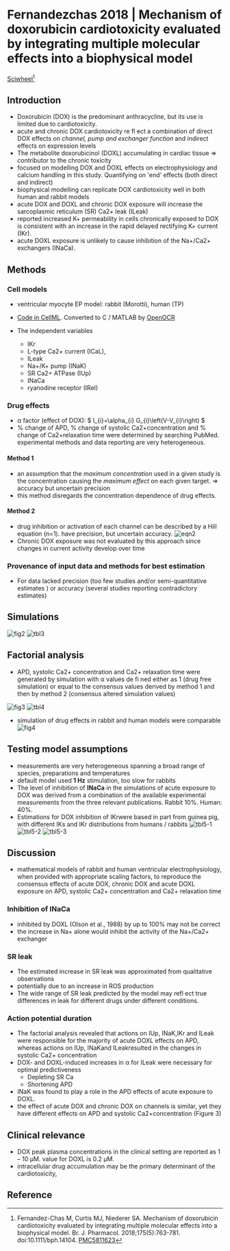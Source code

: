 # Fernandezchas 2018 | Mechanism of doxorubicin cardiotoxicity evaluated by integrating multiple molecular effects into a biophysical model


[Sciwheel](https://sciwheel.com/work/#/items/5413213)[^Fernandez-Chas2018]

<!--more-->

## Introduction
* Doxorubicin (DOX) is the predominant anthracycline, but its use is limited due to cardiotoxicity.
* acute and chronic DOX cardiotoxicity re fl ect a combination of direct DOX effects on *channel, pump and exchanger function* and indirect effects on expression levels
* The metabolite doxorubicinol (DOXL) accumulating in cardiac tissue => contributor to the chronic toxicity
* focused on modelling DOX and DOXL effects on electrophysiology and calcium handling in this study. Quantifying on 'end' effects (both direct and indirect)
* biophysical modelling can replicate DOX cardiotoxicity well in both human and rabbit models
* acute DOX and DOXL and chronic DOX exposure will increase the sarcoplasmic reticulum (SR) Ca2+ leak (ILeak)
* reported increased K+ permeability in cells chronically exposed to DOX is consistent with an increase in the rapid delayed rectifying K+ current (IKr).
* acute DOXL exposure is unlikely to cause inhibition of the Na+/Ca2+ exchangers (INaCa).
## Methods
### Cell models
* ventricular myocyte EP model: rabbit (Morotti), human (TP)
* [Code in CellML](https://models.physiomeproject.org/workspace/49c). Converted to C / MATLAB by [OpenOCR](http://opencor.ws)

* The independent variables
    * IKr
    * L-type Ca2+ current (ICaL),
    * ILeak
    * Na+/K+ pump (INaK)
    * SR Ca2+ ATPase (IUp)
    * INaCa
    * ryanodine receptor (IRel)
### Drug effects
* α factor (effect of DOX): $ I_{i}=\alpha_{i} G_{i}\left(V-V_{i}\right) $
* % change of APD, % change of systolic Ca2+concentration and % change of Ca2+relaxation time were determined by searching PubMed. experimental methods and data reporting are very heterogeneous.
#### Method 1
* an assumption that the *maximum concentration* used in a given study is the concentration causing the *maximum effect* on each given target. => accuracy but uncertain precision
* this method disregards the concentration dependence of drug effects.
#### Method 2
* drug inhibition or activation of each channel can be described by a Hill equation (n=1). have precision, but uncertain accuracy.
![eqn2](https://user-images.githubusercontent.com/40054455/86617392-bac55080-bfe9-11ea-94d9-62b90a7a31bd.png)
* Chronic DOX exposure was not evaluated by this approach since changes in current activity develop over time
### Provenance of input data and methods for best estimation
* For data lacked precision (too few studies and/or semi-quantitative estimates ) or accuracy (several studies reporting contradictory estimates)

## Simulations
![fig2](https://user-images.githubusercontent.com/40054455/86617395-bb5de700-bfe9-11ea-917d-408297936d98.png)
![tbl3](https://user-images.githubusercontent.com/40054455/86617401-bdc04100-bfe9-11ea-8990-643be36be170.png)
## Factorial analysis
* APD, systolic Ca2+ concentration and Ca2+ relaxation time were generated by simulation with α values de fi ned either as 1 (drug free simulation) or equal to the consensus values derived by method 1 and then by method 2 (consensus altered simulation values)

![fig3](https://user-images.githubusercontent.com/40054455/86617399-bc8f1400-bfe9-11ea-9910-7639c03aff04.png)
![tbl4](https://user-images.githubusercontent.com/40054455/86617403-be58d780-bfe9-11ea-8ced-4288eb184b3e.png)

* simulation of drug effects in rabbit and human models were comparable
![fig4](https://user-images.githubusercontent.com/40054455/86617400-bdc04100-bfe9-11ea-8a7a-03fbc97cf601.png)

## Testing model assumptions
* measurements are very heterogeneous spanning a broad range of species, preparations and temperatures
* default model used **1 Hz** stimulation, too slow for rabbits
* The level of inhibition of **INaCa** in the simulations of acute exposure to DOX was derived from a combination of the available experimental measurements from the three relevant publications. Rabbit 10%. Human: 40%.
* Estimations for DOX inhibition of IKrwere based in part from guinea pig, with different IKs and IKr distributions from humans / rabbits
![tbl5-1](https://user-images.githubusercontent.com/40054455/86617404-bef16e00-bfe9-11ea-8efd-788b63f7f2a2.png)
![tbl5-2](https://user-images.githubusercontent.com/40054455/86617408-bef16e00-bfe9-11ea-9418-0e63b948055e.png)
![tbl5-3](https://user-images.githubusercontent.com/40054455/86617411-bf8a0480-bfe9-11ea-86a9-046e91aafd33.png)
## Discussion
* mathematical models of rabbit and human ventricular electrophysiology, when provided with appropriate scaling factors, to reproduce the consensus effects of acute DOX, chronic DOX and acute DOXL exposure on APD, systolic Ca2+ concentration and Ca2+ relaxation time
### Inhibition of INaCa
* inhibited by DOXL (Olson et al., 1988) by up to 100% may not be correct
* the increase in Na+ alone would inhibit the activity of the Na+/Ca2+ exchanger
### SR leak
* The estimated increase in SR leak was approximated from qualitative observations
* potentially due to an increase in ROS production
* The wide range of SR leak predicted by the model may refl ect true differences in leak for different drugs under different conditions.
### Action potential duration
* The factorial analysis revealed that actions on IUp, INaK,IKr and ILeak were responsible for the majority of acute DOXL effects on APD, whereas actions on IUp, INaKand ILeakresulted in the changes in systolic Ca2+ concentration
* DOX- and DOXL-induced increases in α for ILeak were necessary for optimal predictiveness
    * Depleting SR Ca
    * Shortening APD
* INaK was found to play a role in the APD effects of acute exposure to DOXL.
* the effect of acute DOX and chronic DOX on channels is similar, yet they have different effects on APD and systolic Ca2+concentration (Figure 3)
## Clinical relevance
* DOX peak plasma concentrations in the clinical setting are reported as 1 – 10 μM. value for DOXL is 0.2 μM.
* intracellular drug accumulation may be the primary determinant of the cardiotoxicity,

## Reference
[^Fernandez-Chas2018]: Fernandez-Chas M, Curtis MJ, Niederer SA. Mechanism of doxorubicin cardiotoxicity evaluated by integrating multiple molecular effects into a biophysical model. Br. J. Pharmacol. 2018;175(5):763-781. doi:10.1111/bph.14104. [PMC5811623](http://www.ncbi.nlm.nih.gov/pmc/articles/PMC5811623)

